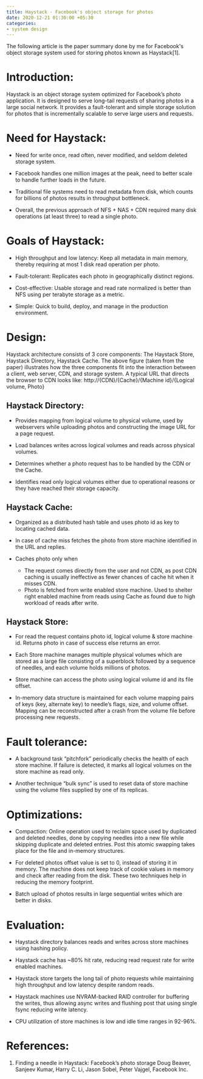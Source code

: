 ```yaml
---
title: Haystack - Facebook's object storage for photos
date: 2020-12-21 01:30:00 +05:30
categories:
- system design
---
```


The following article is the paper summary done by me for Facebook's object storage system used for storing photos known as Haystack[1].

# Introduction:
Haystack is an object storage system optimized for Facebook’s photo application.  It is designed to serve long-tail requests of sharing photos in a large social network. It provides a fault-tolerant and simple storage solution for photos that is incrementally scalable to serve large users and requests.

# Need for Haystack:
* Need for write once, read often, never modified, and seldom deleted storage system.

* Facebook handles one million images at the peak, need to better scale to handle further loads in the future.

* Traditional file systems need to read metadata from disk, which counts for billions of photos results in throughput bottleneck.

* Overall, the previous approach of NFS + NAS + CDN required many disk operations (at least three) to read a single photo. 

# Goals of Haystack:
* High throughput and low latency: Keep all metadata in main memory, thereby requiring at most 1 disk read operation per photo.

* Fault-tolerant: Replicates each photo in geographically distinct regions.

* Cost-effective: Usable storage and read rate normalized is better than NFS using per terabyte storage as a metric.

* Simple: Quick to build, deploy, and manage in the production environment.

# Design:
Haystack architecture consists of 3 core components: The Haystack Store, Haystack Directory, Haystack Cache. The above figure (taken from the paper) illustrates how the three components fit into the interaction between a client, web server, CDN, and storage system. A typical URL that directs the browser to CDN looks like: http://{CDN}/{Cache}/{Machine id}/{Logical volume, Photo}

## Haystack Directory:
* Provides mapping from logical volume to physical volume, used by webservers while uploading photos and constructing the image URL for a page request.

* Load balances writes across logical volumes and reads across physical volumes.

* Determines whether a photo request has to be handled by the CDN or the Cache.

* Identifies read only logical volumes either due to operational reasons or they have reached their storage capacity.

## Haystack Cache:
* Organized as a distributed hash table and uses photo id as key to locating cached data.

* In case of cache miss fetches the photo from store machine identified in the URL and replies.

* Caches photo only when
    * The request comes directly from the user and not CDN, as post CDN caching is usually ineffective as fewer chances of cache hit when it misses CDN.
    * Photo is fetched from write enabled store machine. Used to shelter right enabled machine from reads using Cache as found due to high workload of reads after write.

## Haystack Store:
* For read the request contains photo id, logical volume & store machine id. Returns photo in case of success else returns an error.

* Each Store machine manages multiple physical volumes which are stored as a large file consisting of a superblock followed by a sequence of needles, and each volume holds millions of photos.

* Store machine can access the photo using logical volume id and its file offset.

* In-memory data structure is maintained for each volume mapping pairs of keys (key, alternate key) to needle’s flags, size, and volume offset. Mapping can be reconstructed after a crash from the volume file before processing new requests.

# Fault tolerance:
* A background task “pitchfork” periodically checks the health of each store machine. If failure is detected, it marks all logical volumes on the store machine as read only.

* Another technique “bulk sync” is used to reset data of store machine using the volume files supplied by one of its replicas.

# Optimizations:
* Compaction: Online operation used to reclaim space used by duplicated and deleted needles, done by copying needles into a new file while skipping duplicate and deleted entries. Post this atomic swapping takes place for the file and in-memory structures.

* For deleted photos offset value is set to 0, instead of storing it in memory. The machine does not keep track of cookie values in memory and check after reading from the disk. These two techniques help in reducing the memory footprint.

* Batch upload of photos results in large sequential writes which are better in disks.

# Evaluation:
* Haystack directory balances reads and writes across store machines using hashing policy.

* Haystack cache has ~80% hit rate, reducing read request rate for write enabled machines.
* Haystack store targets the long tail of photo requests while maintaining high throughput and low latency despite random reads.

* Haystack machines use NVRAM-backed RAID controller for buffering the writes, thus allowing async writes and flushing post that using single fsync reducing write latency.

* CPU utilization of store machines is low and idle time ranges in 92-96%.

# References:
1. Finding a needle in Haystack: Facebook’s photo storage
Doug Beaver, Sanjeev Kumar, Harry C. Li, Jason Sobel, Peter Vajgel,
Facebook Inc.
